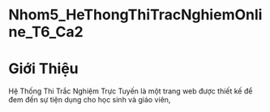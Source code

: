 # Nhom5_HeThongThiTracNghiemOnline_T6_Ca2
# Giới Thiệu
Hệ Thống Thi Trắc Nghiệm Trực Tuyến là một trang web được thiết kế để đem đến sự tiện dụng cho học sinh và giáo viên, 

